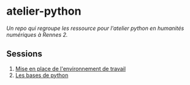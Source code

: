 # atelier-python

_Un repo qui regroupe les ressource pour l'atelier python en humanités numériques à Rennes 2._

## Sessions

1. [Mise en place de l'environnement de travail](/sessions/session-1/overview.md)
2. [Les bases de python](/sessions/session-2/overview.md)